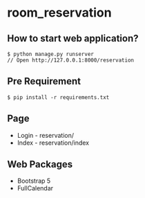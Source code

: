 # room_reservation

## How to start web application?
```
$ python manage.py runserver
// Open http://127.0.0.1:8000/reservation
```

## Pre Requirement
`$ pip install -r requirements.txt`

## Page
* Login - reservation/
* Index - reservation/index

## Web Packages
* Bootstrap 5
* FullCalendar
